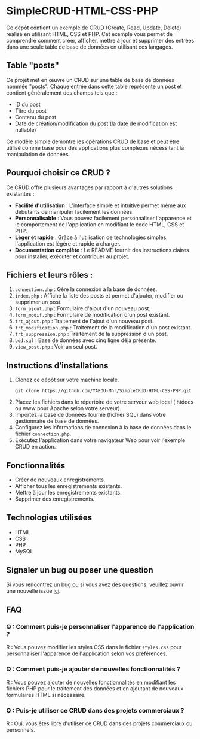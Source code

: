 # SimpleCRUD-HTML-CSS-PHP

Ce dépôt contient un exemple de CRUD (Create, Read, Update, Delete) réalisé en utilisant HTML, CSS et PHP. Cet exemple vous permet de comprendre comment créer, afficher, mettre à jour et supprimer des entrées dans une seule table de base de données en utilisant ces langages.

## Table "posts"

Ce projet met en œuvre un CRUD sur une table de base de données nommée "posts". Chaque entrée dans cette table représente un post et contient généralement des champs tels que :

- ID du post
- Titre du post
- Contenu du post
- Date de création/modification du post (la date de modification est nullable)

Ce modèle simple démontre les opérations CRUD de base et peut être utilisé comme base pour des applications plus complexes nécessitant la manipulation de données.

## Pourquoi choisir ce CRUD ?

Ce CRUD offre plusieurs avantages par rapport à d'autres solutions existantes :

- **Facilité d'utilisation** : L'interface simple et intuitive permet même aux débutants de manipuler facilement les données.
- **Personnalisable** : Vous pouvez facilement personnaliser l'apparence et le comportement de l'application en modifiant le code HTML, CSS et PHP.
- **Léger et rapide** : Grâce à l'utilisation de technologies simples, l'application est légère et rapide à charger.
- **Documentation complète** : Le README fournit des instructions claires pour installer, exécuter et contribuer au projet.


## Fichiers et leurs rôles :

1. `connection.php` : Gère la connexion à la base de données.
2. `index.php` : Affiche la liste des posts et permet d'ajouter, modifier ou supprimer un post.
3. `form_ajout.php` : Formulaire d'ajout d'un nouveau post.
4. `form_modif.php` : Formulaire de modification d'un post existant.
5. `trt_ajout.php` : Traitement de l'ajout d'un nouveau post.
6. `trt_modification.php` : Traitement de la modification d'un post existant.
7. `trt_suppression.php` : Traitement de la suppression d'un post.
8. `bdd.sql` : Base de données avec cinq ligne déjà présente.
9. `view_post.php` : Voir un seul post.


## Instructions d’installations

1. Clonez ce dépôt sur votre machine locale.
      ```
   git clone https://github.com/YAROU-Mhr/SimpleCRUD-HTML-CSS-PHP.git
   ```
2. Placez les fichiers dans le répertoire de votre serveur web local ( htdocs ou www pour Apache selon votre serveur).
3. Importez la base de données fournie (fichier SQL) dans votre gestionnaire de base de données.
4. Configurez les informations de connexion à la base de données dans le fichier `connection.php`.
5. Exécutez l'application dans votre navigateur Web pour voir l'exemple CRUD en action.

## Fonctionnalités

- Créer de nouveaux enregistrements.
- Afficher tous les enregistrements existants.
- Mettre à jour les enregistrements existants.
- Supprimer des enregistrements.

## Technologies utilisées

- HTML
- CSS
- PHP
- MySQL

## Signaler un bug ou poser une question

Si vous rencontrez un bug ou si vous avez des questions, veuillez ouvrir une nouvelle issue [ici](https://github.com/YAROU-Mhr/SimpleCRUD-HTML-CSS-PHP/issues).

## FAQ

### Q : Comment puis-je personnaliser l'apparence de l'application ?
R : Vous pouvez modifier les styles CSS dans le fichier `styles.css` pour personnaliser l'apparence de l'application selon vos préférences.

### Q : Comment puis-je ajouter de nouvelles fonctionnalités ?
R : Vous pouvez ajouter de nouvelles fonctionnalités en modifiant les fichiers PHP pour le traitement des données et en ajoutant de nouveaux formulaires HTML si nécessaire.

### Q : Puis-je utiliser ce CRUD dans des projets commerciaux ?
R : Oui, vous êtes libre d'utiliser ce CRUD dans des projets commerciaux ou personnels.

